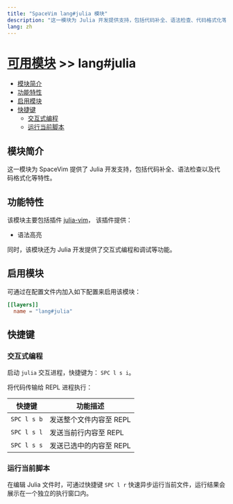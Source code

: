 ```yaml
---
title: "SpaceVim lang#julia 模块"
description: "这一模块为 Julia 开发提供支持，包括代码补全、语法检查、代码格式化等特性。"
lang: zh
---
```


# [可用模块](../../) >> lang#julia

<!-- vim-markdown-toc GFM -->

- [模块简介](#模块简介)
- [功能特性](#功能特性)
- [启用模块](#启用模块)
- [快捷键](#快捷键)
  - [交互式编程](#交互式编程)
  - [运行当前脚本](#运行当前脚本)

<!-- vim-markdown-toc -->

## 模块简介

这一模块为 SpaceVim 提供了 Julia 开发支持，包括代码补全、语法检查以及代码格式化等特性。

## 功能特性

该模块主要包括插件 [julia-vim](https://github.com/JuliaEditorSupport/julia-vim)， 该插件提供：

- 语法高亮


同时，该模块还为 Julia 开发提供了交互式编程和调试等功能。

## 启用模块

可通过在配置文件内加入如下配置来启用该模块：

```toml
[[layers]]
  name = "lang#julia"
```


## 快捷键

### 交互式编程

启动 `julia` 交互进程，快捷键为： `SPC l s i`。

将代码传输给 REPL 进程执行：

| 快捷键      | 功能描述                    |
| ----------- | --------------------------- |
| `SPC l s b` | 发送整个文件内容至 REPL     |
| `SPC l s l` | 发送当前行内容至 REPL       |
| `SPC l s s` | 发送已选中的内容至 REPL     |

### 运行当前脚本

在编辑 Julia 文件时，可通过快捷键 `SPC l r` 快速异步运行当前文件，运行结果会展示在一个独立的执行窗口内。
